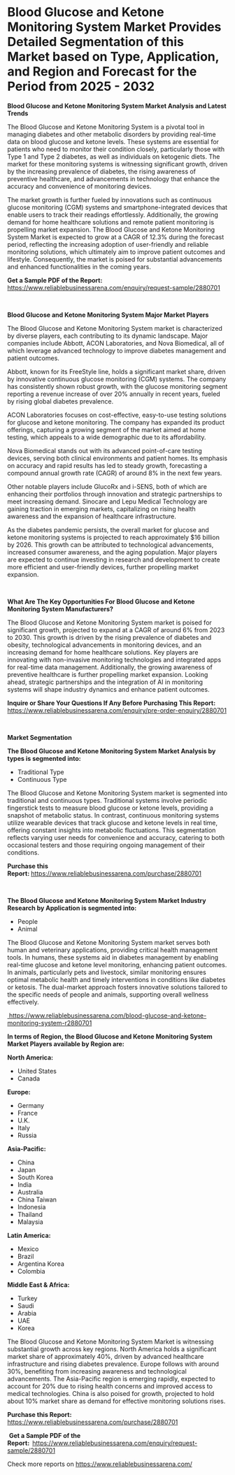 <p><h1>Blood Glucose and Ketone Monitoring System Market Provides Detailed Segmentation of this Market based on Type, Application, and Region and Forecast for the Period from 2025 - 2032</h1></p><p><strong>Blood Glucose and Ketone Monitoring System Market Analysis and Latest Trends</strong></p>
<p><p>The Blood Glucose and Ketone Monitoring System is a pivotal tool in managing diabetes and other metabolic disorders by providing real-time data on blood glucose and ketone levels. These systems are essential for patients who need to monitor their condition closely, particularly those with Type 1 and Type 2 diabetes, as well as individuals on ketogenic diets. The market for these monitoring systems is witnessing significant growth, driven by the increasing prevalence of diabetes, the rising awareness of preventive healthcare, and advancements in technology that enhance the accuracy and convenience of monitoring devices.</p><p>The market growth is further fueled by innovations such as continuous glucose monitoring (CGM) systems and smartphone-integrated devices that enable users to track their readings effortlessly. Additionally, the growing demand for home healthcare solutions and remote patient monitoring is propelling market expansion. The Blood Glucose and Ketone Monitoring System Market is expected to grow at a CAGR of 12.3% during the forecast period, reflecting the increasing adoption of user-friendly and reliable monitoring solutions, which ultimately aim to improve patient outcomes and lifestyle. Consequently, the market is poised for substantial advancements and enhanced functionalities in the coming years.</p></p>
<p><strong>Get a Sample PDF of the Report:&nbsp;</strong> <a href="https://www.reliablebusinessarena.com/enquiry/request-sample/2880701?utm_campaign=3168&utm_medium=2&utm_source=Github&utm_content=ia&utm_term=12032025&utm_id=blood-glucose-and-ketone-monitoring-system">https://www.reliablebusinessarena.com/enquiry/request-sample/2880701</a></p>
<p>&nbsp;</p>
<p><strong>Blood Glucose and Ketone Monitoring System Major Market Players</strong></p>
<p><p>The Blood Glucose and Ketone Monitoring System market is characterized by diverse players, each contributing to its dynamic landscape. Major companies include Abbott, ACON Laboratories, and Nova Biomedical, all of which leverage advanced technology to improve diabetes management and patient outcomes.</p><p>Abbott, known for its FreeStyle line, holds a significant market share, driven by innovative continuous glucose monitoring (CGM) systems. The company has consistently shown robust growth, with the glucose monitoring segment reporting a revenue increase of over 20% annually in recent years, fueled by rising global diabetes prevalence.</p><p>ACON Laboratories focuses on cost-effective, easy-to-use testing solutions for glucose and ketone monitoring. The company has expanded its product offerings, capturing a growing segment of the market aimed at home testing, which appeals to a wide demographic due to its affordability.</p><p>Nova Biomedical stands out with its advanced point-of-care testing devices, serving both clinical environments and patient homes. Its emphasis on accuracy and rapid results has led to steady growth, forecasting a compound annual growth rate (CAGR) of around 8% in the next few years.</p><p>Other notable players include GlucoRx and i-SENS, both of which are enhancing their portfolios through innovation and strategic partnerships to meet increasing demand. Sinocare and Lepu Medical Technology are gaining traction in emerging markets, capitalizing on rising health awareness and the expansion of healthcare infrastructure.</p><p>As the diabetes pandemic persists, the overall market for glucose and ketone monitoring systems is projected to reach approximately $16 billion by 2026. This growth can be attributed to technological advancements, increased consumer awareness, and the aging population. Major players are expected to continue investing in research and development to create more efficient and user-friendly devices, further propelling market expansion.</p></p>
<p>&nbsp;</p>
<p><strong>What Are The Key Opportunities For Blood Glucose and Ketone Monitoring System Manufacturers?</strong></p>
<p><p>The Blood Glucose and Ketone Monitoring System market is poised for significant growth, projected to expand at a CAGR of around 6% from 2023 to 2030. This growth is driven by the rising prevalence of diabetes and obesity, technological advancements in monitoring devices, and an increasing demand for home healthcare solutions. Key players are innovating with non-invasive monitoring technologies and integrated apps for real-time data management. Additionally, the growing awareness of preventive healthcare is further propelling market expansion. Looking ahead, strategic partnerships and the integration of AI in monitoring systems will shape industry dynamics and enhance patient outcomes.</p></p>
<p><strong>Inquire or Share Your Questions If Any Before Purchasing This Report:</strong> <a href="https://www.reliablebusinessarena.com/enquiry/pre-order-enquiry/2880701?utm_campaign=3168&utm_medium=2&utm_source=Github&utm_content=ia&utm_term=12032025&utm_id=blood-glucose-and-ketone-monitoring-system">https://www.reliablebusinessarena.com/enquiry/pre-order-enquiry/2880701</a></p>
<p>&nbsp;</p>
<p><strong>Market Segmentation</strong></p>
<p><strong>The Blood Glucose and Ketone Monitoring System Market Analysis by types is segmented into:</strong></p>
<p><ul><li>Traditional Type</li><li>Continuous Type</li></ul></p>
<p><p>The Blood Glucose and Ketone Monitoring System market is segmented into traditional and continuous types. Traditional systems involve periodic fingerstick tests to measure blood glucose or ketone levels, providing a snapshot of metabolic status. In contrast, continuous monitoring systems utilize wearable devices that track glucose and ketone levels in real time, offering constant insights into metabolic fluctuations. This segmentation reflects varying user needs for convenience and accuracy, catering to both occasional testers and those requiring ongoing management of their conditions.</p></p>
<p><strong>Purchase this Report:&nbsp;</strong><a href="https://www.reliablebusinessarena.com/purchase/2880701?utm_campaign=3168&utm_medium=2&utm_source=Github&utm_content=ia&utm_term=12032025&utm_id=blood-glucose-and-ketone-monitoring-system">https://www.reliablebusinessarena.com/purchase/2880701</a></p>
<p>&nbsp;</p>
<p><strong>The Blood Glucose and Ketone Monitoring System Market Industry Research by Application is segmented into:</strong></p>
<p><ul><li>People</li><li>Animal</li></ul></p>
<p><p>The Blood Glucose and Ketone Monitoring System market serves both human and veterinary applications, providing critical health management tools. In humans, these systems aid in diabetes management by enabling real-time glucose and ketone level monitoring, enhancing patient outcomes. In animals, particularly pets and livestock, similar monitoring ensures optimal metabolic health and timely interventions in conditions like diabetes or ketosis. The dual-market approach fosters innovative solutions tailored to the specific needs of people and animals, supporting overall wellness effectively.</p></p>
<p><a href="https://www.reliablebusinessarena.com/blood-glucose-and-ketone-monitoring-system-r2880701?utm_campaign=3168&utm_medium=2&utm_source=Github&utm_content=ia&utm_term=12032025&utm_id=blood-glucose-and-ketone-monitoring-system">&nbsp;https://www.reliablebusinessarena.com/blood-glucose-and-ketone-monitoring-system-r2880701</a></p>
<p><strong>In terms of Region, the Blood Glucose and Ketone Monitoring System Market Players available by Region are:</strong></p>
<p>
    <p> <strong> North America: </strong>
        <ul>
            <li>United States</li>
            <li>Canada</li>
        </ul>
        </p> 
    <p> <strong> Europe: </strong>
        <ul>
            <li>Germany</li>
            <li>France</li>
            <li>U.K.</li>
            <li>Italy</li>
            <li>Russia</li>
        </ul>
        </p> 
    <p> <strong> Asia-Pacific: </strong>
        <ul>
            <li>China</li>
            <li>Japan</li>
            <li>South Korea</li>
            <li>India</li>
            <li>Australia</li>
            <li>China Taiwan</li>
            <li>Indonesia</li>
            <li>Thailand</li>
            <li>Malaysia</li>
        </ul>
        </p> 
    <p> <strong> Latin America: </strong>
        <ul>
            <li>Mexico</li>
            <li>Brazil</li>
            <li>Argentina Korea</li>
            <li>Colombia</li>
        </ul>
        </p> 
    <p> <strong> Middle East & Africa: </strong>
        <ul>
            <li>Turkey</li>
            <li>Saudi</li>
            <li>Arabia</li>
            <li>UAE</li>
            <li>Korea</li>
        </ul>
    </p>
    </p>
<p><p>The Blood Glucose and Ketone Monitoring System Market is witnessing substantial growth across key regions. North America holds a significant market share of approximately 40%, driven by advanced healthcare infrastructure and rising diabetes prevalence. Europe follows with around 30%, benefiting from increasing awareness and technological advancements. The Asia-Pacific region is emerging rapidly, expected to account for 20% due to rising health concerns and improved access to medical technologies. China is also poised for growth, projected to hold about 10% market share as demand for effective monitoring solutions rises.</p></p>
<p><strong>Purchase this Report: </strong><a href="https://www.reliablebusinessarena.com/purchase/2880701?utm_campaign=3168&utm_medium=2&utm_source=Github&utm_content=ia&utm_term=12032025&utm_id=blood-glucose-and-ketone-monitoring-system">https://www.reliablebusinessarena.com/purchase/2880701</a></p>
<p>&nbsp;<strong>Get a Sample PDF of the Report:&nbsp;&nbsp;</strong><a href="https://www.reliablebusinessarena.com/enquiry/request-sample/2880701?utm_campaign=3168&utm_medium=2&utm_source=Github&utm_content=ia&utm_term=12032025&utm_id=blood-glucose-and-ketone-monitoring-system">https://www.reliablebusinessarena.com/enquiry/request-sample/2880701</a></p>
<p><strong></strong></p>
<p>Check more reports on <a href="https://www.reliablebusinessarena.com/?utm_campaign=3168&utm_medium=2&utm_source=Github&utm_content=ia&utm_term=12032025&utm_id=blood-glucose-and-ketone-monitoring-system">https://www.reliablebusinessarena.com/</a></p>